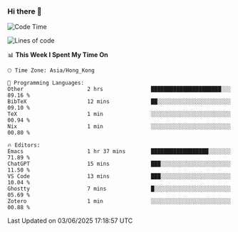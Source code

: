 ### Hi there 👋

<!--
**nicehiro/nicehiro** is a ✨ _special_ ✨ repository because its `README.md` (this file) appears on your GitHub profile.

Here are some ideas to get you started:

- 🔭 I’m currently working on ...
- 🌱 I’m currently learning ...
- 👯 I’m looking to collaborate on ...
- 🤔 I’m looking for help with ...
- 💬 Ask me about ...
- 📫 How to reach me: ...
- 😄 Pronouns: ...
- ⚡ Fun fact: ...
-->

<!--START_SECTION:waka-->
![Code Time](http://img.shields.io/badge/Code%20Time-694%20hrs%202%20mins-blue)

![Lines of code](https://img.shields.io/badge/From%20Hello%20World%20I%27ve%20Written-1.7%20million%20lines%20of%20code-blue)

📊 **This Week I Spent My Time On** 

```text
🕑︎ Time Zone: Asia/Hong_Kong

💬 Programming Languages: 
Other                    2 hrs               ██████████████████████░░░   89.16 % 
BibTeX                   12 mins             ██░░░░░░░░░░░░░░░░░░░░░░░   09.10 % 
TeX                      1 min               ░░░░░░░░░░░░░░░░░░░░░░░░░   00.94 % 
Nix                      1 min               ░░░░░░░░░░░░░░░░░░░░░░░░░   00.80 % 

🔥 Editors: 
Emacs                    1 hr 37 mins        ██████████████████░░░░░░░   71.89 % 
ChatGPT                  15 mins             ███░░░░░░░░░░░░░░░░░░░░░░   11.50 % 
VS Code                  13 mins             ███░░░░░░░░░░░░░░░░░░░░░░   10.04 % 
Ghostty                  7 mins              █░░░░░░░░░░░░░░░░░░░░░░░░   05.69 % 
Zotero                   1 min               ░░░░░░░░░░░░░░░░░░░░░░░░░   00.88 % 
```


 Last Updated on 03/06/2025 17:18:57 UTC
<!--END_SECTION:waka-->
